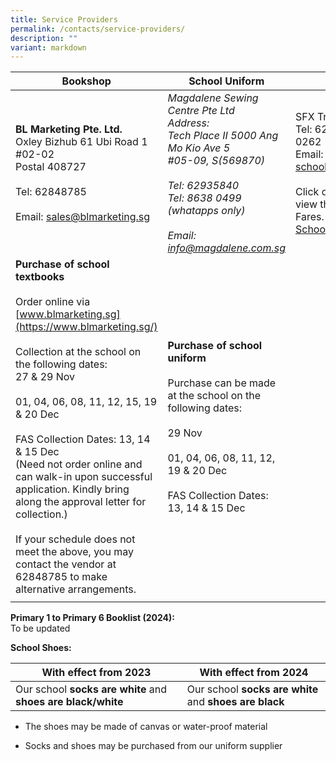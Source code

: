 ```yaml
---
title: Service Providers
permalink: /contacts/service-providers/
description: ""
variant: markdown
---
```

| **Bookshop**| **School Uniform** |School Bus|
| -------- | -------- | -------- | 
| **BL Marketing Pte. Ltd.**<br>Oxley Bizhub 61 Ubi Road 1 <br> #02-02 <br>Postal 408727  <br><br>Tel: 62848785 <br><br>Email: sales@blmarketing.sg | *Magdalene Sewing Centre Pte Ltd<br>Address: <br>Tech Place II 5000 Ang Mo Kio Ave 5 <br> #05-09, S(569870)<br><br>Tel: 62935840<br> Tel: 8638 0499 (whatapps only)<br><br>Email: info@magdalene.com.sg<br>* | SFX Transport Pte Ltd<br>Tel: 6282 0262 / 8800 0262<br>Email: school@sfxtransport.com.sg<br><br>Click on the link below to view the School Bus Service Fares. <br>[School Bus Service Fares](/files/school%20bus%20service%20fares.pdf)
|**Purchase of school textbooks** <br><br>Order online via [www.blmarketing.sg](https://www.blmarketing.sg/) <br><br>Collection at the school on the following dates: <br>27 &amp; 29 Nov <br><br>01, 04, 06, 08, 11, 12, 15, 19 &amp; 20 Dec <br><br>FAS Collection Dates: 13, 14 &amp; 15 Dec <br>(Need not order online and can walk-in upon successful application. Kindly bring along the approval letter for collection.)<br><br>If your schedule does not meet the above, you may contact the vendor at 62848785 to make alternative arrangements.|**Purchase of school uniform**<br><br>Purchase can be made at the school on the following dates:<br><br>29 Nov<br><br>01, 04, 06, 08, 11, 12, 19 &amp; 20 Dec<br><br>FAS Collection Dates: 13, 14 &amp; 15 Dec |   |
| | |


 
**Primary 1 to Primary 6 Booklist (2024):<br>**
To be updated



**School Shoes:** <br>

| **With effect from 2023**  | **With effect from 2024** | 
| -------- | -------- | 
| Our school **socks are white** and **shoes are black/white** | Our school **socks are white** and **shoes are black** | 
    
*   The shoes may be made of canvas or water-proof material  
    
*   Socks and shoes may be purchased from our uniform supplier